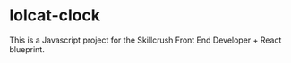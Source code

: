 # lolcat-clock

This is a Javascript project for the Skillcrush Front End Developer + React blueprint.
